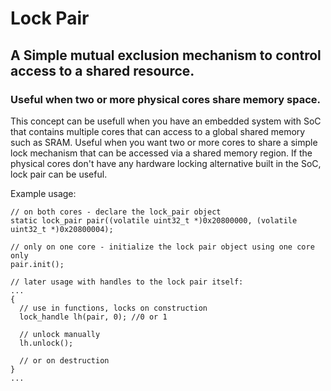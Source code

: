 # Lock Pair
## A Simple mutual exclusion mechanism to control access to a shared resource.
### Useful when two or more physical cores share memory space.

This concept can be usefull when you have an embedded system with SoC that contains multiple cores that can access to a global shared memory such as SRAM.
Useful when you want two or more cores to share a simple lock mechanism that can be accessed via a shared memory region.
If the physical cores don't have any hardware locking alternative built in the SoC, lock pair can be useful.

Example usage:
```
// on both cores - declare the lock_pair object
static lock_pair pair((volatile uint32_t *)0x20800000, (volatile uint32_t *)0x20800004);

// only on one core - initialize the lock pair object using one core only
pair.init();

// later usage with handles to the lock pair itself:
...
{
  // use in functions, locks on construction
  lock_handle lh(pair, 0); //0 or 1

  // unlock manually
  lh.unlock();

  // or on destruction
}
...
```
